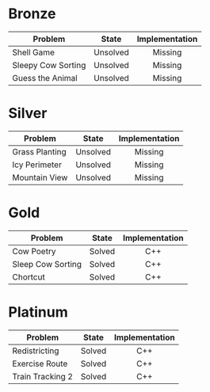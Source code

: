 # Bronze
| Problem        | State           | Implementation  |
| ------------- |:---------------:| :--------------:|
| Shell Game | Unsolved          | Missing            |
| Sleepy Cow Sorting | Unsolved          | Missing            |
| Guess the Animal | Unsolved          | Missing            |
# Silver
| Problem        | State           | Implementation  |
| ------------- |:---------------:| :--------------:|
| Grass Planting | Unsolved          | Missing            |
| Icy Perimeter | Unsolved          | Missing            |
| Mountain View | Unsolved          | Missing            |
# Gold
| Problem        | State           | Implementation  |
| ------------- |:---------------:| :--------------:|
| Cow Poetry | Solved          | C++            |
| Sleep Cow Sorting | Solved          | C++            |
| Chortcut | Solved          | C++            |
# Platinum
| Problem        | State           | Implementation  |
| ------------- |:---------------:| :--------------:|
| Redistricting | Solved          | C++            |
| Exercise Route     | Solved          | C++            |
| Train Tracking 2 | Solved          | C++            |
